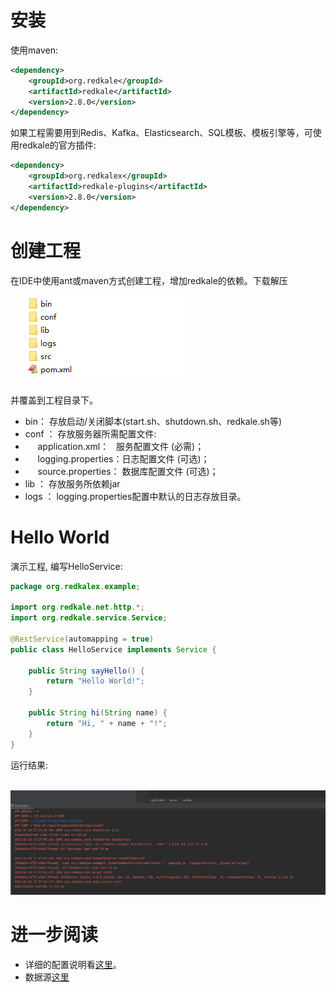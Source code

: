 
# 安装
使用maven:
```xml
<dependency>
    <groupId>org.redkale</groupId>
    <artifactId>redkale</artifactId>
    <version>2.8.0</version>
</dependency>
```
如果工程需要用到Redis、Kafka、Elasticsearch、SQL模板、模板引擎等，可使用redkale的官方插件:
```xml
<dependency>
    <groupId>org.redkalex</groupId>
    <artifactId>redkale-plugins</artifactId>
    <version>2.8.0</version>
</dependency>
```

# 创建工程
在IDE中使用ant或maven方式创建工程，增加redkale的依赖。下载解压

&nbsp;&nbsp;&nbsp;&nbsp;![home](images/home-dir.png)

并覆盖到工程目录下。
* bin： 存放启动/关闭脚本(start.sh、shutdown.sh、redkale.sh等)
* conf ： 存放服务器所需配置文件: 
* &nbsp;&nbsp;&nbsp;&nbsp;  application.xml： &nbsp;&nbsp;服务配置文件 (必需)； 
* &nbsp;&nbsp;&nbsp;&nbsp;  logging.properties：日志配置文件 (可选)； 
* &nbsp;&nbsp;&nbsp;&nbsp;  source.properties： 数据库配置文件 (可选)； 
* lib ： 存放服务所依赖jar 
* logs ： logging.properties配置中默认的日志存放目录。 


# Hello World

演示工程, 编写HelloService:
```java
package org.redkalex.example;

import org.redkale.net.http.*;
import org.redkale.service.Service;

@RestService(automapping = true)
public class HelloService implements Service {

    public String sayHello() {
        return "Hello World!";
    }

    public String hi(String name) {
        return "Hi, " + name + "!";
    }
}
```
运行结果:

&nbsp;&nbsp;&nbsp;&nbsp;![console](images/hello-console.png)

# 进一步阅读
* 详细的配置说明看[这里](config.md)。
* 数据源[这里](source.md)
